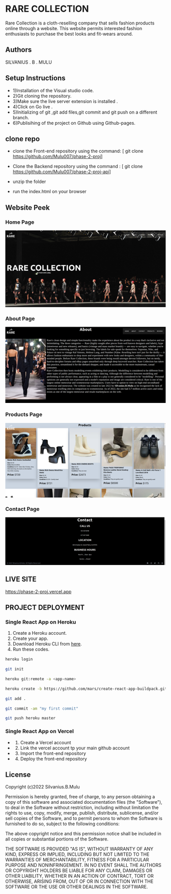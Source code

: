 
# RARE COLLECTION

Rare Collection is a cloth-reselling company that sells fashion products online through a website. This website permits interested fashion enthusiasts to purchase the best looks and fit-wears around.


## Authors

SILVANIUS . B . MULU


## Setup Instructions
* 1)Installation of the Visual studio code.
* 2)Git cloning the repository.
* 3)Make sure the live server extension is installed .
* 4)Click on Go live .
* 5)Initializing of git ,git add files,git commit and git push on a different branch.
* 6)Publisihing of the project on Github using Github-pages.


## clone repo

* clone the Front-end repository using the command: [ git clone https://github.com/Mulu007/phase-2-proj]

* Clone the Backend repository using the command : [ git clone https://github.com/Mulu007/phase-2-proj-api]

* unzip the folder

* run the index.html on your browser


## Website Peek

### Home Page

![Website Screenshot](https://github.com/Mulu007/phase-2-proj/blob/main/src/components/assets/website%20screenshots/Home.png?raw=true)
### About Page

![Website Screenshot](https://github.com/Mulu007/phase-2-proj/blob/main/src/components/assets/website%20screenshots/About.png?raw=true)
### Products Page

![Website Screenshot](https://github.com/Mulu007/phase-2-proj/blob/main/src/components/assets/website%20screenshots/Products.png?raw=true)
### Contact Page

![Website Screenshot](https://github.com/Mulu007/phase-2-proj/blob/main/src/components/assets/website%20screenshots/Contact.png?raw=true)

## LIVE SITE

https://phase-2-proj.vercel.app

##  PROJECT DEPLOYMENT

### Single React App on Heroku

1) Create a Heroku account.
2) Create your app.
3) Download Heroku CLI from [here](https://devcenter.heroku.com/articles/heroku-cli#download-and-install).
4) Run these codes.
```bash
heroku login
```
```bash
git init
```
```bash
heroku git:remote -a <app-name>
```
```bash
heroku create -b https://github.com/mars/create-react-app-buildpack.git
```
```bash
git add .
```
```bash
git commit -am "my first commit"
```
```bash
git push heroku master
```

### Single React App on Vercel

* 1) Create a Vercel account
* 2) Link the vercel account tp your main github account
* 3) Import the front-end repository 
* 4) Deploy the front-end repository  

## License

Copyright (c)2022 Silvanius.B.Mulu

Permission is hereby granted, free of charge, to any person obtaining a copy of this software and associated documentation files (the "Software"), to deal in the Software without restriction, including without limitation the rights to use, copy, modify, merge, publish, distribute, sublicense, and/or sell copies of the Software, and to permit persons to whom the Software is furnished to do so, subject to the following conditions:

The above copyright notice and this permission notice shall be included in all copies or substantial portions of the Software.

THE SOFTWARE IS PROVIDED "AS IS", WITHOUT WARRANTY OF ANY KIND, EXPRESS OR IMPLIED, INCLUDING BUT NOT LIMITED TO THE WARRANTIES OF MERCHANTABILITY, FITNESS FOR A PARTICULAR PURPOSE AND NONINFRINGEMENT. IN NO EVENT SHALL THE AUTHORS OR COPYRIGHT HOLDERS BE LIABLE FOR ANY CLAIM, DAMAGES OR OTHER LIABILITY, WHETHER IN AN ACTION OF CONTRACT, TORT OR OTHERWISE, ARISING FROM, OUT OF OR IN CONNECTION WITH THE SOFTWARE OR THE USE OR OTHER DEALINGS IN THE SOFTWARE.
